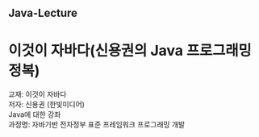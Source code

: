 ## Java-Lecture
# 이것이 자바다(신용권의 Java 프로그래밍 정복)

교재: 이것이 자바다 \
저자: 신용권 (한빛미디어) \
Java에 대한 강좌\
과정명: 자바기반 전자정부 표준 프레임워크 프로그래밍 개발 
